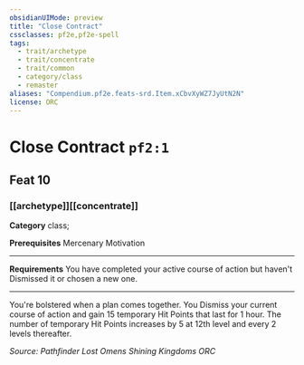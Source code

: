 ```yaml
---
obsidianUIMode: preview
title: "Close Contract"
cssclasses: pf2e,pf2e-spell
tags:
  - trait/archetype
  - trait/concentrate
  - trait/common
  - category/class
  - remaster
aliases: "Compendium.pf2e.feats-srd.Item.xCbvXyWZ7JyUtN2N"
license: ORC
---
```

# Close Contract `pf2:1`
## Feat 10
### [[archetype]][[concentrate]]

**Category** class; 



**Prerequisites** Mercenary Motivation
* * *
**Requirements** You have completed your active course of action but haven't Dismissed it or chosen a new one.

* * *

You're bolstered when a plan comes together. You Dismiss your current course of action and gain 15 temporary Hit Points that last for 1 hour. The number of temporary Hit Points increases by 5 at 12th level and every 2 levels thereafter.

*Source: Pathfinder Lost Omens Shining Kingdoms*
*ORC*